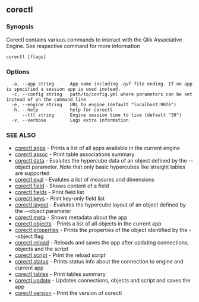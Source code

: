 ## corectl



### Synopsis

Corectl contains various commands to interact with the Qlik Associative Engine. See respective command for more information

```
corectl [flags]
```

### Options

```
  -a, --app string      App name including .qvf file ending. If no app is specified a session app is used instead.
  -c, --config string   path/to/config.yml where parameters can be set instead of on the command line
  -e, --engine string   URL to engine (default "localhost:9076")
  -h, --help            help for corectl
      --ttl string      Engine session time to live (default "30")
  -v, --verbose         Logs extra information
```

### SEE ALSO

* [corectl apps](corectl_apps.md)	 - Prints a list of all apps available in the current engine
* [corectl assoc](corectl_assoc.md)	 - Print table associations summary
* [corectl data](corectl_data.md)	 - Evalutes the hypercube data of an object defined by the --object parameter. Note that only basic hypercubes like straight tables are supported
* [corectl eval](corectl_eval.md)	 - Evalutes a list of measures and dimensions
* [corectl field](corectl_field.md)	 - Shows content of a field
* [corectl fields](corectl_fields.md)	 - Print field list
* [corectl keys](corectl_keys.md)	 - Print key-only field list
* [corectl layout](corectl_layout.md)	 - Evalutes the hypercube layout of an object defined by the --object parameter
* [corectl meta](corectl_meta.md)	 - Shows metadata about the app
* [corectl objects](corectl_objects.md)	 - Prints a list of all objects in the current app
* [corectl properties](corectl_properties.md)	 - Prints the properties of the object identified by the --object flag
* [corectl reload](corectl_reload.md)	 - Reloads and saves the app after updating connections, objects and the script
* [corectl script](corectl_script.md)	 - Print the reload script
* [corectl status](corectl_status.md)	 - Prints status info about the connection to engine and current app
* [corectl tables](corectl_tables.md)	 - Print tables summary
* [corectl update](corectl_update.md)	 - Updates connections, objects and script and saves the app
* [corectl version](corectl_version.md)	 - Print the version of corectl

